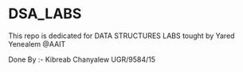 # DSA_LABS
This repo is dedicated for DATA STRUCTURES LABS tought by Yared Yenealem @AAIT

Done By :- Kibreab Chanyalew UGR/9584/15
